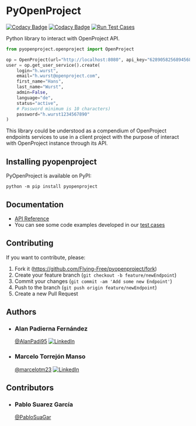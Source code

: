 # PyOpenProject

[![Codacy Badge](https://api.codacy.com/project/badge/Grade/ea408dca24024a2580aea41a9cd890ad)](https://app.codacy.com/gh/Flying-Free/pyopenproject?utm_source=github.com&utm_medium=referral&utm_content=Flying-Free/pyopenproject&utm_campaign=Badge_Grade_Settings)
[![Codacy Badge](https://app.codacy.com/project/badge/Coverage/f8f668fa0b344ba7bea7b56ba743a091)](https://www.codacy.com/gh/Flying-Free/pyopenproject/dashboard?utm_source=github.com&utm_medium=referral&utm_content=Flying-Free/pyopenproject&utm_campaign=Badge_Coverage)
[![Run Test Cases](https://github.com/Flying-Free/pyopenproject/actions/workflows/test_cases.yml/badge.svg?branch=main)](https://github.com/Flying-Free/pyopenproject/actions/workflows/test_cases.yml)

Python library to interact with OpenProject API.

```python
from pyopenproject.openproject import OpenProject

op = OpenProject(url="http://localhost:8080", api_key="6289058256894568479567886794")
user = op.get_user_service().create(
    login="h.wurst",
    email="h.wurst@openproject.com",
    first_name="Hans",
    last_name="Wurst",
    admin=False,
    language="de",
    status="active",
    # Password minimum is 10 characters)
    password="h.wurst1234567890"
)
```

This library could be understood as a compendium of OpenProject endpoints services to use in a client project with the
purpose of interact with OpenProject instance through its API.

## Installing pyopenproject

PyOpenProject is available on PyPI:

```shell
python -m pip install pyopenproject
```

## Documentation

-   [API Reference](https://docs.openproject.org/api/)
-   You can see some code examples developed in our [test cases](./tests/test_cases)

## Contributing

If you want to contribute, please:

1. Fork it (<https://github.com/Flying-Free/pyopenproject/fork>)
2. Create your feature branch (`git checkout -b feature/newEndpoint`)
3. Commit your changes (`git commit -am 'Add some new Endpoint'`)
4. Push to the branch (`git push origin feature/newEndpoint`)
5. Create a new Pull Request

## Authors

-   ### Alan Padierna Fernández
    [@AlanPadi95](https://github.com/AlanPadi95)
    [![LinkedIn](https://img.shields.io/badge/LinkedIn-0077B5.svg?logo=LinkedIn&logoColor=white)](https://www.linkedin.com/in/alan-padierna-fern%C3%A1ndez-199a48152/)

-   ### Marcelo Torrejón Manso
    [@marcelotm23](https://github.com/marcelotm23)
    [![LinkedIn](https://img.shields.io/badge/LinkedIn-0077B5.svg?logo=LinkedIn&logoColor=white)](https://es.linkedin.com/in/marcelo-torrej%C3%B3n-manso-b45952160)

## Contributors

-   ### Pablo Suarez García
    [@PabloSuaGar](https://github.com/PabloSuaGar)
